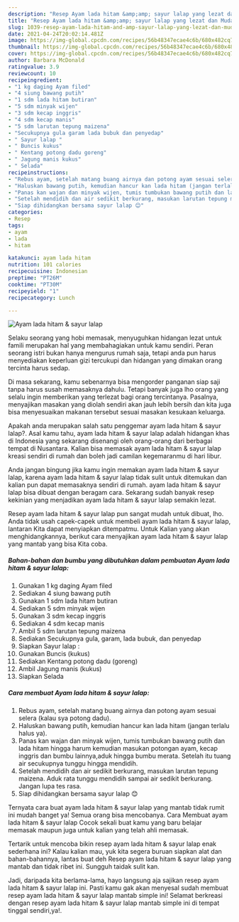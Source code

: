 ```yaml
---
description: "Resep Ayam lada hitam &amp;amp; sayur lalap yang lezat dan Mudah Dibuat"
title: "Resep Ayam lada hitam &amp;amp; sayur lalap yang lezat dan Mudah Dibuat"
slug: 1039-resep-ayam-lada-hitam-and-amp-sayur-lalap-yang-lezat-dan-mudah-dibuat
date: 2021-04-24T20:02:14.481Z
image: https://img-global.cpcdn.com/recipes/56b48347ecae4c6b/680x482cq70/ayam-lada-hitam-sayur-lalap-foto-resep-utama.jpg
thumbnail: https://img-global.cpcdn.com/recipes/56b48347ecae4c6b/680x482cq70/ayam-lada-hitam-sayur-lalap-foto-resep-utama.jpg
cover: https://img-global.cpcdn.com/recipes/56b48347ecae4c6b/680x482cq70/ayam-lada-hitam-sayur-lalap-foto-resep-utama.jpg
author: Barbara McDonald
ratingvalue: 3.9
reviewcount: 10
recipeingredient:
- "1 kg daging Ayam filed"
- "4 siung bawang putih"
- "1 sdm lada hitam butiran"
- "5 sdm minyak wijen"
- "3 sdm kecap inggris"
- "4 sdm kecap manis"
- "5 sdm larutan tepung maizena"
- "Secukupnya gula garam lada bubuk dan penyedap"
- " Sayur lalap "
- " Buncis kukus"
- " Kentang potong dadu goreng"
- " Jagung manis kukus"
- " Selada"
recipeinstructions:
- "Rebus ayam, setelah matang buang airnya dan potong ayam sesuai selera (kalau sya potong dadu)."
- "Haluskan bawang putih, kemudian hancur kan lada hitam (jangan terlalu halus ya)."
- "Panas kan wajan dan minyak wijen, tumis tumbukan bawang putih dan lada hitam hingga harum kemudian masukan potongan ayam, kecap inggris dan bumbu lainnya,aduk hingga bumbu merata. Setelah itu tuang air secukupnya tunggu hingga mendidih."
- "Setelah mendidih dan air sedikit berkurang, masukan larutan tepung maizena. Aduk rata tunggu mendidih sampai air sedikit berkurang. Jangan lupa tes rasa."
- "Siap dihidangkan bersama sayur lalap 😊"
categories:
- Resep
tags:
- ayam
- lada
- hitam

katakunci: ayam lada hitam 
nutrition: 101 calories
recipecuisine: Indonesian
preptime: "PT26M"
cooktime: "PT30M"
recipeyield: "1"
recipecategory: Lunch

---
```



![Ayam lada hitam &amp; sayur lalap](https://img-global.cpcdn.com/recipes/56b48347ecae4c6b/680x482cq70/ayam-lada-hitam-sayur-lalap-foto-resep-utama.jpg)

Selaku seorang yang hobi memasak, menyuguhkan hidangan lezat untuk famili merupakan hal yang membahagiakan untuk kamu sendiri. Peran seorang istri bukan hanya mengurus rumah saja, tetapi anda pun harus menyediakan keperluan gizi tercukupi dan hidangan yang dimakan orang tercinta harus sedap.

Di masa  sekarang, kamu sebenarnya bisa mengorder panganan siap saji tanpa harus susah memasaknya dahulu. Tetapi banyak juga lho orang yang selalu ingin memberikan yang terlezat bagi orang tercintanya. Pasalnya, menyajikan masakan yang diolah sendiri akan jauh lebih bersih dan kita juga bisa menyesuaikan makanan tersebut sesuai masakan kesukaan keluarga. 



Apakah anda merupakan salah satu penggemar ayam lada hitam &amp; sayur lalap?. Asal kamu tahu, ayam lada hitam &amp; sayur lalap adalah hidangan khas di Indonesia yang sekarang disenangi oleh orang-orang dari berbagai tempat di Nusantara. Kalian bisa memasak ayam lada hitam &amp; sayur lalap kreasi sendiri di rumah dan boleh jadi camilan kegemaranmu di hari libur.

Anda jangan bingung jika kamu ingin memakan ayam lada hitam &amp; sayur lalap, karena ayam lada hitam &amp; sayur lalap tidak sulit untuk ditemukan dan kalian pun dapat memasaknya sendiri di rumah. ayam lada hitam &amp; sayur lalap bisa dibuat dengan beragam cara. Sekarang sudah banyak resep kekinian yang menjadikan ayam lada hitam &amp; sayur lalap semakin lezat.

Resep ayam lada hitam &amp; sayur lalap pun sangat mudah untuk dibuat, lho. Anda tidak usah capek-capek untuk membeli ayam lada hitam &amp; sayur lalap, lantaran Kita dapat menyiapkan ditempatmu. Untuk Kalian yang akan menghidangkannya, berikut cara menyajikan ayam lada hitam &amp; sayur lalap yang mantab yang bisa Kita coba.

<!--inarticleads1-->

##### Bahan-bahan dan bumbu yang dibutuhkan dalam pembuatan Ayam lada hitam &amp; sayur lalap:

1. Gunakan 1 kg daging Ayam filed
1. Sediakan 4 siung bawang putih
1. Gunakan 1 sdm lada hitam butiran
1. Sediakan 5 sdm minyak wijen
1. Gunakan 3 sdm kecap inggris
1. Sediakan 4 sdm kecap manis
1. Ambil 5 sdm larutan tepung maizena
1. Sediakan Secukupnya gula, garam, lada bubuk, dan penyedap
1. Siapkan  Sayur lalap :
1. Gunakan  Buncis (kukus)
1. Sediakan  Kentang potong dadu (goreng)
1. Ambil  Jagung manis (kukus)
1. Siapkan  Selada




<!--inarticleads2-->

##### Cara membuat Ayam lada hitam &amp; sayur lalap:

1. Rebus ayam, setelah matang buang airnya dan potong ayam sesuai selera (kalau sya potong dadu).
1. Haluskan bawang putih, kemudian hancur kan lada hitam (jangan terlalu halus ya).
1. Panas kan wajan dan minyak wijen, tumis tumbukan bawang putih dan lada hitam hingga harum kemudian masukan potongan ayam, kecap inggris dan bumbu lainnya,aduk hingga bumbu merata. Setelah itu tuang air secukupnya tunggu hingga mendidih.
1. Setelah mendidih dan air sedikit berkurang, masukan larutan tepung maizena. Aduk rata tunggu mendidih sampai air sedikit berkurang. Jangan lupa tes rasa.
1. Siap dihidangkan bersama sayur lalap 😊




Ternyata cara buat ayam lada hitam &amp; sayur lalap yang mantab tidak rumit ini mudah banget ya! Semua orang bisa mencobanya. Cara Membuat ayam lada hitam &amp; sayur lalap Cocok sekali buat kamu yang baru belajar memasak maupun juga untuk kalian yang telah ahli memasak.

Tertarik untuk mencoba bikin resep ayam lada hitam &amp; sayur lalap enak sederhana ini? Kalau kalian mau, yuk kita segera buruan siapkan alat dan bahan-bahannya, lantas buat deh Resep ayam lada hitam &amp; sayur lalap yang mantab dan tidak ribet ini. Sungguh taidak sulit kan. 

Jadi, daripada kita berlama-lama, hayo langsung aja sajikan resep ayam lada hitam &amp; sayur lalap ini. Pasti kamu gak akan menyesal sudah membuat resep ayam lada hitam &amp; sayur lalap mantab simple ini! Selamat berkreasi dengan resep ayam lada hitam &amp; sayur lalap mantab simple ini di tempat tinggal sendiri,ya!.

